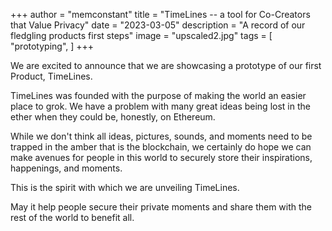 +++
author = "memconstant"
title = "TimeLines -- a tool for Co-Creators that Value Privacy"
date = "2023-03-05"
description = "A record of our fledgling products first steps"
image = "upscaled2.jpg"
tags = [
    "prototyping",
]
+++

We are excited to announce that we are showcasing a prototype of our first Product, TimeLines.

TimeLines was founded with the purpose of making the world an easier place to grok. We have a problem with many great ideas being lost in the ether when they could be, honestly, on Ethereum.

While we don't think all ideas, pictures, sounds, and moments need to be trapped in the amber that is the blockchain, we certainly do hope we can make avenues for people in this world to securely store their inspirations, happenings, and moments.

This is the spirit with which we are unveiling TimeLines.

May it help people secure their private moments and share them with the rest of the world to benefit all.

